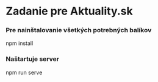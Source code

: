 # Zadanie pre Aktuality.sk

### Pre nainštalovanie všetkých potrebných balíkov
npm install

### Naštartuje server
npm run serve
```

